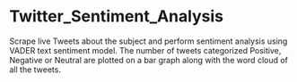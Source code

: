 # Twitter_Sentiment_Analysis
Scrape live Tweets about the subject and perform sentiment analysis using VADER text sentiment model. The number of tweets categorized Positive, Negative or Neutral are plotted on a bar graph along with the word cloud of all the tweets.
